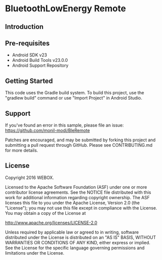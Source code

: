 
BluetoothLowEnergy Remote
===================================



Introduction
------------


Pre-requisites
--------------

- Android SDK v23
- Android Build Tools v23.0.0
- Android Support Repository

Getting Started
---------------

This code uses the Gradle build system. To build this project, use the
"gradlew build" command or use "Import Project" in Android Studio.

Support
-------

If you've found an error in this sample, please file an issue:
https://github.com/monil-modi/BleRemote

Patches are encouraged, and may be submitted by forking this project and
submitting a pull request through GitHub. Please see CONTRIBUTING.md for more details.

License
-------

Copyright 2016 WEBOX.

Licensed to the Apache Software Foundation (ASF) under one or more contributor
license agreements.  See the NOTICE file distributed with this work for
additional information regarding copyright ownership.  The ASF licenses this
file to you under the Apache License, Version 2.0 (the "License"); you may not
use this file except in compliance with the License.  You may obtain a copy of
the License at

http://www.apache.org/licenses/LICENSE-2.0

Unless required by applicable law or agreed to in writing, software
distributed under the License is distributed on an "AS IS" BASIS, WITHOUT
WARRANTIES OR CONDITIONS OF ANY KIND, either express or implied.  See the
License for the specific language governing permissions and limitations under
the License.
